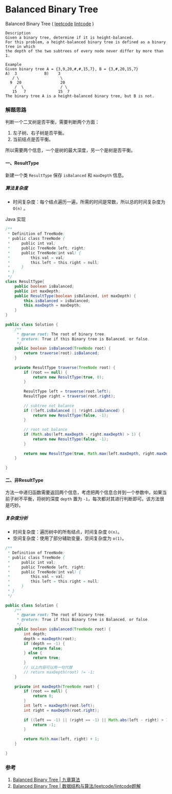 # Balanced Binary Tree

 Balanced Binary Tree ( [leetcode]() [lintcode](http://www.lintcode.com/en/problem/balanced-binary-tree/) )

```
Description
Given a binary tree, determine if it is height-balanced.
For this problem, a height-balanced binary tree is defined as a binary tree in which 
the depth of the two subtrees of every node never differ by more than 1.

Example
Given binary tree A = {3,9,20,#,#,15,7}, B = {3,#,20,15,7}
A)  3            B)    3 
   / \                  \
  9  20                 20
    /  \                / \
   15   7              15  7
The binary tree A is a height-balanced binary tree, but B is not.
```



### 解题思路

判断一个二叉树是否平衡，需要判断两个方面：

1. 左子树、右子树是否平衡。
2. 当前结点是否平衡。

所以需要两个信息，一个是树的最大深度，另一个是树是否平衡。

#### 一、ResultType

新建一个类 `ResultType` 保存 `isBalanced` 和 `maxDepth` 信息。

##### 算法复杂度

- 时间复杂度：每个结点遍历一遍，所需的时间是常数，所以总的时间复杂度为 `O(n)` 。

Java 实现

```java
/**
 * Definition of TreeNode:
 * public class TreeNode {
 *     public int val;
 *     public TreeNode left, right;
 *     public TreeNode(int val) {
 *         this.val = val;
 *         this.left = this.right = null;
 *     }
 * }
 */
class ResultType{
    public boolean isBalanced;
    public int maxDepth;
    public ResultType(boolean isBalanced, int maxDepth) {
        this.isBalanced = isBalanced;
        this.maxDepth = maxDepth;
    }
}
 
public class Solution {
    /**
     * @param root: The root of binary tree.
     * @return: True if this Binary tree is Balanced, or false.
     */
    public boolean isBalanced(TreeNode root) {
        return traverse(root).isBalanced;
    }
    
    private ResultType traverse(TreeNode root) {
        if (root == null) {
            return new ResultType(true, 0);
        }
        
        ResultType left = traverse(root.left);
        ResultType right = traverse(root.right);
        
        // subtree not balance
        if (!left.isBalanced || !right.isBalanced) {
            return new ResultType(false, -1);
        }
        
        // root not balance
        if (Math.abs(left.maxDepth - right.maxDepth) > 1) {
            return new ResultType(false, -1);
        }
        
        return new ResultType(true, Math.max(left.maxDepth, right.maxDepth) + 1);
    }
    
}
```

#### 二、非ResultType

方法一中递归函数需要返回两个信息，考虑把两个信息合并到一个参数中。如果当前子树不平衡，将树的深度 `depth` 置为 `-1`，每次都对其进行判断即可。该方法很是巧妙。

##### 复杂度分析

- 时间复杂度：遍历树中的所有结点，时间复杂度 `O(n)`。
- 空间复杂度：使用了部分辅助变量，空间复杂度为 `o(1)`。

```java
/**
 * Definition of TreeNode:
 * public class TreeNode {
 *     public int val;
 *     public TreeNode left, right;
 *     public TreeNode(int val) {
 *         this.val = val;
 *         this.left = this.right = null;
 *     }
 * }
 */
 
public class Solution {
    /**
     * @param root: The root of binary tree.
     * @return: True if this Binary tree is Balanced, or false.
     */
    public boolean isBalanced(TreeNode root) { 
        int depth;
        depth = maxDepth(root);
        if (depth == -1) {
            return false;
        } else {
            return true;
        }
        // 以上内容可以用一句代替
        // return maxDepth(root) != -1;
    }
    
    private int maxDepth(TreeNode root) {
        if (root == null) {
            return 0;
        }
        int left = maxDepth(root.left);
        int right = maxDepth(root.right);
        
        if ((left == -1) || (right == -1) || Math.abs(left - right) > 1) {
            return -1;
        }
        
        return Math.max(left, right) + 1;
    }
    
}
```



### 参考

1. [Balanced Binary Tree | 九章算法](http://www.jiuzhang.com/solutions/balanced-binary-tree/)
2. [Balanced Binary Tree | 数据结构与算法/leetcode/lintcode题解](http://algorithm.yuanbin.me/zh-hans/binary_tree/balanced_binary_tree.html)